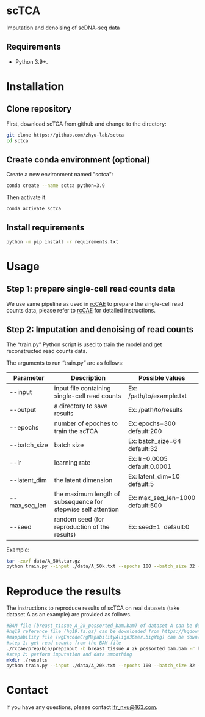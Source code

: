 # scTCA
Imputation and denoising of scDNA-seq data

## Requirements

* Python 3.9+.

# Installation

## Clone repository

First, download scTCA from github and change to the directory:

```bash
git clone https://github.com/zhyu-lab/sctca
cd sctca
```

## Create conda environment (optional)

Create a new environment named "sctca":

```bash
conda create --name sctca python=3.9
```

Then activate it:

```bash
conda activate sctca
```

## Install requirements

```bash
python -m pip install -r requirements.txt
```

# Usage

## Step 1: prepare single-cell read counts data

We use same pipeline as used in [rcCAE](https://github.com/zhyu-lab/rccae) to prepare the single-cell read counts data, please refer to [rcCAE](https://github.com/zhyu-lab/rccae) for detailed instructions. 

## Step 2: Imputation and denoising of read counts

The “train.py” Python script is used to train the model and get reconstructed read counts data.

The arguments to run “train.py” are as follows:

| Parameter      | Description                                                   | Possible values                    |
| -------------- | ------------------------------------------------------------- | ---------------------------------- |
| --input        | input file containing single-cell read counts                 | Ex: /path/to/example.txt           |
| --output       | a directory to save results                                   | Ex: /path/to/results               |
| --epochs       | number of epoches to train the scTCA                          | Ex: epochs=300  default:200        |
| --batch_size   | batch size                                                    | Ex: batch_size=64  default:32      |
| --lr           | learning rate                                                 | Ex: lr=0.0005  default:0.0001      |
| --latent_dim   | the latent dimension                                          | Ex: latent_dim=10  default:5       |
| --max_seg_len  | the maximum length of subsequence for stepwise self attention | Ex: max_seg_len=1000  default:500       |
| --seed         | random seed (for reproduction of the results)                 | Ex: seed=1  default:0              |

Example:

```bash
tar -zxvf data/A_50k.tar.gz
python train.py --input ./data/A_50k.txt --epochs 100 --batch_size 32 --lr 0.0001 --latent_dim 5 --seed 0 --output data
```

# Reproduce the results
The instructions to reproduce results of scTCA on real datasets (take dataset A as an example) are provided as follows.

```bash
#BAM file (breast_tissue_A_2k_possorted_bam.bam) of dataset A can be downloaded from https://www.10xgenomics.com/datasets/breast-tissue-nuclei-section-a-2000-cells-1-standard-1-1-0
#hg19 reference file (hg19.fa.gz) can be downloaded from https://hgdownload.soe.ucsc.edu/goldenPath/hg19/bigZips
#mappability file (wgEncodeCrgMapabilityAlign36mer.bigWig) can be downloaded from https://hgdownload.soe.ucsc.edu/goldenPath/hg19/encodeDCC/wgEncodeMapability/
#step 1: get read counts from the BAM file
./rccae/prep/bin/prepInput -b breast_tissue_A_2k_possorted_bam.bam -r hg19.fa -m wgEncodeCrgMapabilityAlign36mer.bigWig -B ./data/barcode_A.filtered.txt -c 1,2,3,4,5,6,7,8,9,10,11,12,13,14,15,16,17,18,19,20,21,22 -s 20000 -o ./data/A_20k.txt
#step 2: perform imputation and data smoothing
mkdir ./results
python train.py --input ./data/A_20k.txt --epochs 100 --batch_size 32 --lr 0.0001 --latent_dim 5 --seed 0 --output ./results
```

# Contact

If you have any questions, please contact lfr_nxu@163.com.
